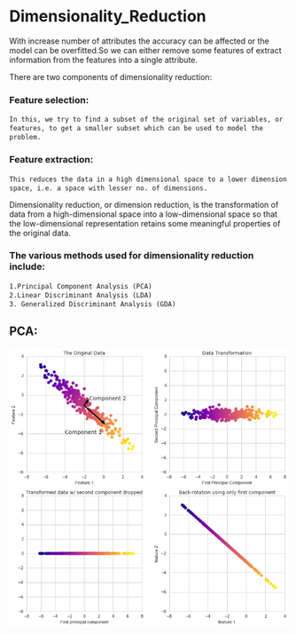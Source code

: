 # Dimensionality_Reduction

With increase number of attributes the accuracy can be affected or the model can be overfitted.So we can either remove some features of extract information from the features into a single attribute.

There are two components of dimensionality reduction:

### Feature selection: 
    In this, we try to find a subset of the original set of variables, or features, to get a smaller subset which can be used to model the problem. 
### Feature extraction: 
    This reduces the data in a high dimensional space to a lower dimension space, i.e. a space with lesser no. of dimensions.

Dimensionality reduction, or dimension reduction, is the transformation of data from a high-dimensional space into a low-dimensional space so that the low-dimensional representation retains some meaningful properties of the original data.

### The various methods used for dimensionality reduction include:
    1.Principal Component Analysis (PCA)
    2.Linear Discriminant Analysis (LDA)
    3. Generalized Discriminant Analysis (GDA)


## PCA:
<img align="center" src="https://github.com/Subhamp7/Dimensionality_Reduction/raw/master/readme_resource/PCA.png">
